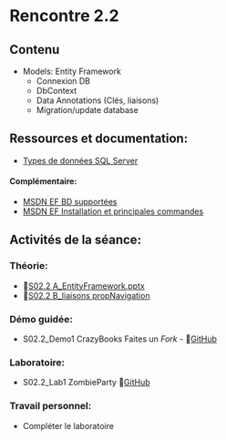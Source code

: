 # Rencontre 2.2

## Contenu
- Models: Entity Framework 
  - Connexion DB 
  - DbContext 
  - Data Annotations (Clés, liaisons) 
  - Migration/update database

## Ressources et documentation: 
- [Types de données SQL Server](https://docs.microsoft.com/fr-fr/sql/connect/jdbc/understanding-data-type-differences?view=sql-server-ver15)
#### Complémentaire: 
- [MSDN EF BD supportées](https://docs.microsoft.com/fr-fr/ef/core/providers/?tabs=dotnet-core-cli)
- [MSDN EF Installation et principales commandes](https://docs.microsoft.com/fr-fr/ef/core/get-started/overview/first-app?tabs=visual-studio)

## Activités de la séance: 
### Théorie:  
- 🔗[S02.2 A_EntityFramework.pptx](https://cegepedouardmontpetit.sharepoint.com/:p:/r/sites/EDU-E23-420BW5EM-06139/Supports%20de%20cours/02.2_Entity%20Framework/S02.2%20A_EntityFramework.pptx?d=wa211cc16482741dc968dd6861182fac7&csf=1&web=1&e=R19BdO)
- 🔗[S02.2 B_liaisons propNavigation](https://cegepedouardmontpetit.sharepoint.com/:p:/r/sites/EDU-E23-420BW5EM-06139/Supports%20de%20cours/02.2_Entity%20Framework/S02.2%20B_liaisons%20propNavigation.pptx?d=w032a93ce3605411ba052e449c7a541c1&csf=1&web=1&e=3Kdail)

### Démo guidée:
- S02.2_Demo1 CrazyBooks Faites un *Fork* - 🔗[GitHub](https://github.com/ProgWebTransFC/S02.2_Demo)
### Laboratoire: 
- S02.2_Lab1 ZombieParty 🔗[GitHub](https://github.com/ProgWebTransFC/S02.2_Lab1)

### Travail personnel: 
- Compléter le laboratoire